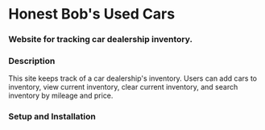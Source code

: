 # Honest Bob's Used Cars

### Website for tracking car dealership inventory.

### Description
This site keeps track of a car dealership's inventory. Users can add cars to inventory, view current inventory, clear current inventory, and search inventory by mileage and price.

### Setup and Installation

